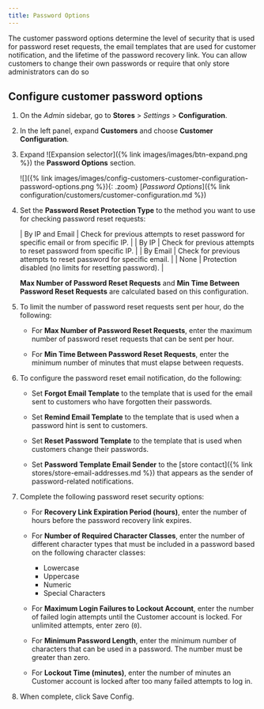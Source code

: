 ```yaml
---
title: Password Options
---
```


The customer password options determine the level of security that is used for password reset requests, the email templates that are used for customer notification, and the lifetime of the password recovery link. You can allow customers to change their own passwords or require that only store administrators can do so

## Configure customer password options

1. On the _Admin_ sidebar, go to **Stores** > _Settings_ > **Configuration**.

1. In the left panel, expand **Customers** and choose **Customer Configuration**.

1. Expand ![Expansion selector]({% link images/images/btn-expand.png %}) the **Password Options** section.

   ![]({% link images/images/config-customers-customer-configuration-password-options.png %}){: .zoom}
   [_Password Options_]({% link configuration/customers/customer-configuration.md %})

1. Set the **Password Reset Protection Type** to the method you want to use for checking password reset requests:

   | By IP and Email | Check for previous attempts to reset password for specific email or from specific IP. |
   | By IP | Check for previous attempts to reset password from specific IP. |
   | By Email | Check for previous attempts to reset password for specific email. |
   | None | Protection disabled (no limits for resetting password). |
   
   **Max Number of Password Reset Requests** and **Min Time Between Password Reset Requests** are calculated based on this configuration.

1. To limit the number of password reset requests sent per hour, do the following:

   - For **Max Number of Password Reset Requests**, enter the maximum number of password reset requests that can be sent per hour.

   - For **Min Time Between Password Reset Requests**, enter the minimum number of minutes that must elapse between requests.

1. To configure the password reset email notification, do the following:

   - Set **Forgot Email Template** to the template that is used for the email sent to customers who have forgotten their passwords.

   - Set **Remind Email Template** to the template that is used when a password hint is sent to customers.

   - Set **Reset Password Template** to the template that is used when customers change their passwords.

   - Set **Password Template Email Sender** to the [store contact]({% link stores/store-email-addresses.md %}) that appears as the sender of password-related notifications.

1. Complete the following password reset security options:

   - For **Recovery Link Expiration Period (hours)**, enter the number of hours before the password recovery link expires.

   - For **Number of Required Character Classes**, enter the number of different character types that must be included in a password based on the following character classes:

      - Lowercase
      - Uppercase
      - Numeric
      - Special Characters

   - For **Maximum Login Failures to Lockout Account**, enter the number of failed login attempts until the Customer account is locked. For unlimited attempts, enter zero (`0`).

   - For **Minimum Password Length**, enter the minimum number of characters that can be used in a password. The number must be greater than zero.

   - For **Lockout Time (minutes)**, enter the number of minutes an Customer account is locked after too many failed attempts to log in.

1. When complete, click <span class="btn">Save Config</span>.
